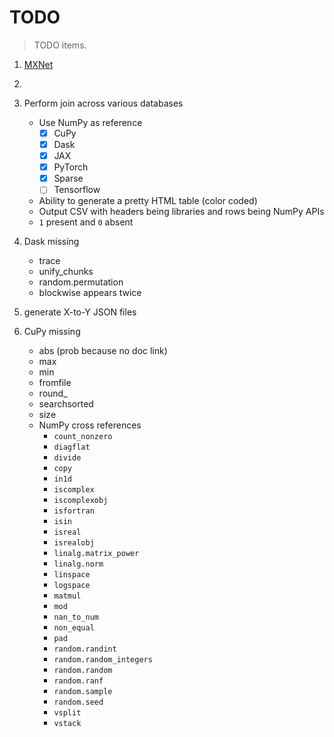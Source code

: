 # TODO

> TODO items.

1.  [MXNet](https://numpy.mxnet.io/api/deepnumpy/routines.array-creation.html)
2.  
3.  Perform join across various databases
    -   Use NumPy as reference
        -   [x] CuPy
        -   [x] Dask
        -   [x] JAX
        -   [x] PyTorch
        -   [x] Sparse
        -   [ ] Tensorflow
    -   Ability to generate a pretty HTML table (color coded)
    -   Output CSV with headers being libraries and rows being NumPy APIs
    -   `1` present and `0` absent

4.  Dask missing
    -   trace
    -   unify_chunks
    -   random.permutation
    -   blockwise appears twice

5.  generate X-to-Y JSON files

6.  CuPy missing
    -  abs (prob because no doc link)
    -  max
    -  min
    -  fromfile
    -  round_
    -  searchsorted
    -  size
    -  NumPy cross references
        -  `count_nonzero`
        -  `diagflat`
        -  `divide`
        -  `copy`
        -  `in1d`
        -  `iscomplex`
        -  `iscomplexobj`
        -  `isfortran`
        -  `isin`
        -  `isreal`
        -  `isrealobj`
        -  `linalg.matrix_power`
        -  `linalg.norm`
        -  `linspace`
        -  `logspace`
        -  `matmul`
        -  `mod`
        -  `nan_to_num`
        -  `non_equal`
        -  `pad`
        -  `random.randint`
        -  `random.random_integers`
        -  `random.random`
        -  `random.ranf`
        -  `random.sample`
        -  `random.seed`
        -  `vsplit`
        -  `vstack`
